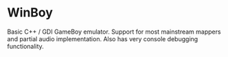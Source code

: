 # WinBoy
Basic C++ / GDI GameBoy emulator. Support for most mainstream mappers and partial audio implementation. Also has very console debugging functionality.

